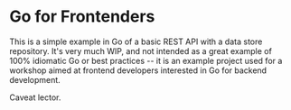 # Go for Frontenders

This is a simple example in Go of a basic REST API with a data store repository. It's very much WIP,
and not intended as a great example of 100% idiomatic Go or best practices -- it is an example
project used for a workshop aimed at frontend developers interested in Go for backend development.

Caveat lector.
